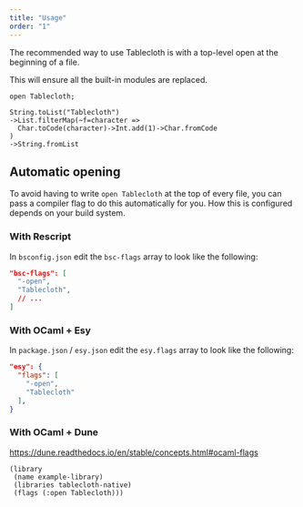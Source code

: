 ```yaml
---
title: "Usage"
order: "1"
---
```


The recommended way to use Tablecloth is with a top-level open at the beginning of a file.

This will ensure all the built-in modules are replaced.

```reason
open Tablecloth;

String.toList("Tablecloth")
->List.filterMap(~f=character =>
  Char.toCode(character)->Int.add(1)->Char.fromCode
)
->String.fromList
```

## Automatic opening

To avoid having to write `open Tablecloth` at the top of every file, you can pass a compiler flag to do this automatically for you.
How this is configured depends on your build system.

### With Rescript

In `bsconfig.json` edit the `bsc-flags` array to look like the following:

```json
"bsc-flags": [
  "-open",
  "Tablecloth",
  // ...
]
```

### With OCaml + Esy

In `package.json` / `esy.json` edit the `esy.flags` array to look like the following:

```json
"esy": {
  "flags": [
    "-open",
    "Tablecloth"
  ],
}
```

### With OCaml + Dune

https://dune.readthedocs.io/en/stable/concepts.html#ocaml-flags

```
(library
 (name example-library)
 (libraries tablecloth-native)
 (flags (:open Tablecloth)))
 ```

